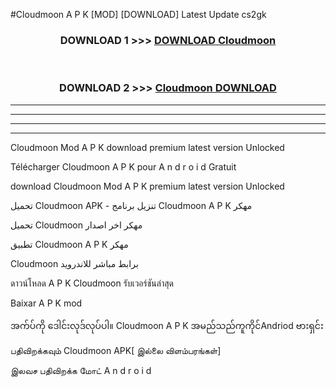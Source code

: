 #Cloudmoon  A P K [MOD] [DOWNLOAD] Latest Update cs2gk



<div align="center">

<h3>DOWNLOAD 1 >>> <a href="https://teeasianyam.web.app?sq=Cloudmoon ">DOWNLOAD Cloudmoon  </a></h3><br>

<h3>DOWNLOAD 2 >>> <a href="https://teeasianyam.web.app?sq=Cloudmoon  ">Cloudmoon   DOWNLOAD </a></h3>

</div>


----------------------------------------------------------

----------------------------------------------------------

----------------------------------------------------------

----------------------------------------------------------


Cloudmoon   Mod A P K download premium latest version Unlocked

Télécharger Cloudmoon   A P K pour A n d r o i d Gratuit

download Cloudmoon   Mod A P K premium latest version Unlocked

تحميل Cloudmoon   APK - تنزيل برنامج Cloudmoon   A P K مهكر

تحميل Cloudmoon   مهكر اخر اصدار

تطبيق Cloudmoon   A P K مهكر

Cloudmoon   برابط مباشر للاندرويد

ดาวน์โหลด A P K Cloudmoon   รับเวอร์ชันล่าสุด

Baixar A P K mod

အက်ပ်ကို ဒေါင်းလုဒ်လုပ်ပါ။ Cloudmoon   A P K အမည်သည်ကူကိုင်Andriod ဗားရှင်း

பதிவிறக்கவும் Cloudmoon   APK[ இல்லை விளம்பரங்கள்] 
 
இலவச பதிவிறக்க மோட் A n d r o i d



